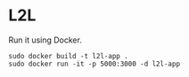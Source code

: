 # L2L

Run it using Docker.

```
sudo docker build -t l2l-app .
sudo docker run -it -p 5000:3000 -d l2l-app
```
